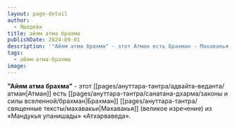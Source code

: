 ```yaml
---
layout: page-detail
author:
  - Яшодеви
title: айям атма брахма
publishDate: 2024-09-01
description: '"Айям атма брахма" - этот Атман есть Брахман - Махавакья (великое изречение) из «Мандукья упанишады» «Атхарваведа».'
tags:
  - айям-атма-брахма
image:
---
```

**"Айям атма брахма"** - этот [[pages/ануттара-тантра/адвайта-веданта/атман|Атман]] есть [[pages/ануттара-тантра/санатана-дхарма/законы и силы вселенной/брахман|Брахман]]
[[pages/ануттара-тантра/священные тексты/махавакьи|Махавакья]] (великое изречение) из «Мандукья упанишады» «Атхарваведа».

